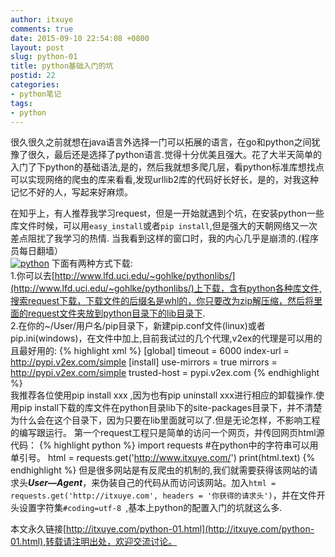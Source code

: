```yaml
---
author: itxuye
comments: true
date: 2015-09-10 22:54:08 +0800
layout: post
slug: python-01
title: python基础入门的坑
postid: 22
categories: 
- python笔记
tags:
- python
--- 
```

很久很久之前就想在java语言外选择一门可以拓展的语言，在go和python之间犹豫了很久，最后还是选择了python语言.觉得十分优美且强大。花了大半天简单的入门了下python的基础语法,是的，然后我就想多爬几层，看python标准库想找点可以实现网络的爬虫的库来看看,发现urllib2库的代码好长好长，是的，对我这种记忆不好的人，写起来好麻烦。
<!-- more -->
在知乎上，有人推荐我学习request，但是一开始就遇到个坑，在安装python一些库文件时候，可以用```easy_install```或者```pip install```,但是强大的天朝网络又一次差点阻扰了我学习的热情.
当我看到这样的窗口时，我的内心几乎是崩溃的.(程序员每日翻墙）  
[![python](http://7s1s78.com1.z0.glb.clouddn.com/python1.png)](http://7s1s78.com1.z0.glb.clouddn.com/python1.png)
下面有两种方式下载:  
1.你可以去[http://www.lfd.uci.edu/~gohlke/pythonlibs/](http://www.lfd.uci.edu/~gohlke/pythonlibs/)上下载，含有python各种库文件,搜索request下载，下载文件的后缀名是whl的，你只要改为zip解压缩，然后将里面的request文件夹放到python目录下的lib目录下.  
2.在你的~/User/用户名/pip目录下，新建pip.conf文件(linux)或者pip.ini(windows)，在文件中加上,目前我试过的几个代理,v2ex的代理是可以用的且最好用的:
{% highlight xml %}
[global]
timeout = 6000
index-url = http://pypi.v2ex.com/simple
[install]
use-mirrors = true
mirrors = http://pypi.v2ex.com/simple 
trusted-host = pypi.v2ex.com
{% endhighlight %}    
我推荐各位使用pip install xxx ,因为也有pip uninstall xxx进行相应的卸载操作.使用pip install下载的库文件在python目录lib下的site-packages目录下，并不清楚为什么会在这个目录下，因为只要在lib里面就可以了.但是无论怎样，不影响工程的编写跟运行。
第一个request工程只是简单的访问一个网页，并传回网页html源代码：
{% highlight python %}
import requests
#在python中的字符串可以用单引号。
html = requests.get('http://www.itxuye.com/')
print(html.text)
{% endhighlight %} 
但是很多网站是有反爬虫的机制的,我们就需要获得该网站的请求头***User—Agent***，来伪装自己的代码从而访问该网站。加入```html = requests.get('http://itxuye.com', headers = '你获得的请求头')```，并在文件开头设置字符集```#coding=utf-8 ```,基本上python的配置入门的坑就这么多.
  


本文永久链接[http://itxuye.com/python-01.html](http://itxuye.com/python-01.html),转载请注明出处，欢迎交流讨论。
